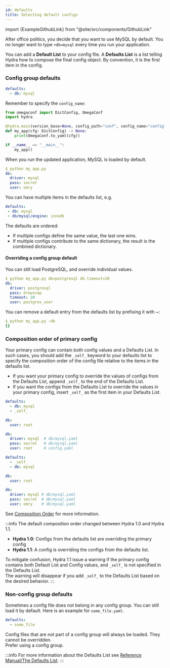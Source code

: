 ```yaml
---
id: defaults
title: Selecting default configs
---
```


import {ExampleGithubLink} from "@site/src/components/GithubLink"

<ExampleGithubLink to="examples/tutorials/basic/your_first_hydra_app/5_defaults"/>

After office politics, you decide that you want to use MySQL by default.
You no longer want to type `+db=mysql` every time you run your application.

You can add a **Default List** to your config file. 
A **Defaults List** is a list telling Hydra how to compose the final config object. 
By convention, it is the first item in the config.


### Config group defaults

```yaml title="config.yaml"
defaults:
  - db: mysql
```

Remember to specify the `config_name`:
```python
from omegaconf import DictConfig, OmegaConf
import hydra

@hydra.main(version_base=None, config_path="conf", config_name="config")
def my_app(cfg: DictConfig) -> None:
    print(OmegaConf.to_yaml(cfg))

if __name__ == "__main__":
    my_app()
```

When you run the updated application, MySQL is loaded by default.
```yaml
$ python my_app.py
db:
  driver: mysql
  pass: secret
  user: omry
```

You can have multiple items in the defaults list, e.g.
```yaml
defaults:
 - db: mysql
 - db/mysql/engine: innodb
```

The defaults are ordered:
 * If multiple configs define the same value, the last one wins. 
 * If multiple configs contribute to the same dictionary, the result is the combined dictionary.


#### Overriding a config group default

You can still load PostgreSQL, and override individual values.
```yaml
$ python my_app.py db=postgresql db.timeout=20
db:
  driver: postgresql
  pass: drowssap
  timeout: 20
  user: postgres_user
```

You can remove a default entry from the defaults list by prefixing it with ~:
```yaml
$ python my_app.py ~db
{}
```

### Composition order of primary config
Your primary config can contain both config values and a Defaults List.
In such cases, you should add the `_self_` keyword to your defaults list to specify the composition order of the config file relative to the items in the defaults list.

* If you want your primary config to override the values of configs from the Defaults List, append `_self_` to the end of the Defaults List.
* If you want the configs from the Defaults List to override the values in your primary config, insert `_self_` as the first item in your Defaults List.
 

<div className="row">

<div className="col col--6">

```yaml title="config.yaml" {3}
defaults:
  - db: mysql
  - _self_

db:
  user: root
```
</div>
<div className="col  col--6">

```yaml title="Result config: db.user from config.yaml" {4}
db:
  driver: mysql  # db/mysql.yaml
  pass: secret   # db/mysql.yaml 
  user: root     # config.yaml


```
</div>
<div className="col col--6">

```yaml title="config.yaml" {2}
defaults:
  - _self_
  - db: mysql

db:
  user: root
```
</div>
<div className="col  col--6">

```yaml title="Result config: All values from db/mysql" {4}
db:
  driver: mysql # db/mysql.yaml
  pass: secret  # db/mysql.yaml
  user: omry    # db/mysql.yaml


```
</div>
</div>

See [Composition Order](advanced/defaults_list.md#composition-order) for more information.

:::info
The default composition order changed between Hydra 1.0 and Hydra 1.1.
- **Hydra 1.0**: Configs from the defaults list are overriding the primary config
- **Hydra 1.1**: A config is overriding the configs from the defaults list.

To mitigate confusion, Hydra 1.1 issue a warning if the primary config contains both Default List and Config values, and `_self_` is not specified in the Defaults List.  
 The warning will disappear if you add `_self_` to the Defaults List based on the desired behavior.
:::

### Non-config group defaults
Sometimes a config file does not belong in any config group.
You can still load it by default. Here is an example for `some_file.yaml`.
```yaml
defaults:
  - some_file
```
Config files that are not part of a config group will always be loaded. They cannot be overridden.  
Prefer using a config group.

:::info
For more information about the Defaults List see [Reference Manual/The Defaults List](../../../advanced/defaults_list.md).
:::
